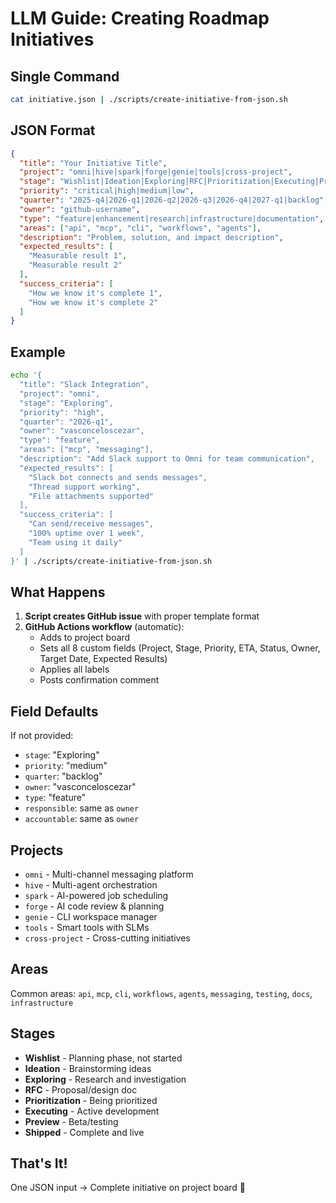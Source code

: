 # LLM Guide: Creating Roadmap Initiatives

## Single Command

```bash
cat initiative.json | ./scripts/create-initiative-from-json.sh
```

## JSON Format

```json
{
  "title": "Your Initiative Title",
  "project": "omni|hive|spark|forge|genie|tools|cross-project",
  "stage": "Wishlist|Ideation|Exploring|RFC|Prioritization|Executing|Preview|Shipped",
  "priority": "critical|high|medium|low",
  "quarter": "2025-q4|2026-q1|2026-q2|2026-q3|2026-q4|2027-q1|backlog",
  "owner": "github-username",
  "type": "feature|enhancement|research|infrastructure|documentation",
  "areas": ["api", "mcp", "cli", "workflows", "agents"],
  "description": "Problem, solution, and impact description",
  "expected_results": [
    "Measurable result 1",
    "Measurable result 2"
  ],
  "success_criteria": [
    "How we know it's complete 1",
    "How we know it's complete 2"
  ]
}
```

## Example

```bash
echo '{
  "title": "Slack Integration",
  "project": "omni",
  "stage": "Exploring",
  "priority": "high",
  "quarter": "2026-q1",
  "owner": "vasconceloscezar",
  "type": "feature",
  "areas": ["mcp", "messaging"],
  "description": "Add Slack support to Omni for team communication",
  "expected_results": [
    "Slack bot connects and sends messages",
    "Thread support working",
    "File attachments supported"
  ],
  "success_criteria": [
    "Can send/receive messages",
    "100% uptime over 1 week",
    "Team using it daily"
  ]
}' | ./scripts/create-initiative-from-json.sh
```

## What Happens

1. **Script creates GitHub issue** with proper template format
2. **GitHub Actions workflow** (automatic):
   - Adds to project board
   - Sets all 8 custom fields (Project, Stage, Priority, ETA, Status, Owner, Target Date, Expected Results)
   - Applies all labels
   - Posts confirmation comment

## Field Defaults

If not provided:
- `stage`: "Exploring"
- `priority`: "medium"
- `quarter`: "backlog"
- `owner`: "vasconceloscezar"
- `type`: "feature"
- `responsible`: same as `owner`
- `accountable`: same as `owner`

## Projects

- `omni` - Multi-channel messaging platform
- `hive` - Multi-agent orchestration
- `spark` - AI-powered job scheduling
- `forge` - AI code review & planning
- `genie` - CLI workspace manager
- `tools` - Smart tools with SLMs
- `cross-project` - Cross-cutting initiatives

## Areas

Common areas: `api`, `mcp`, `cli`, `workflows`, `agents`, `messaging`, `testing`, `docs`, `infrastructure`

## Stages

- **Wishlist** - Planning phase, not started
- **Ideation** - Brainstorming ideas
- **Exploring** - Research and investigation
- **RFC** - Proposal/design doc
- **Prioritization** - Being prioritized
- **Executing** - Active development
- **Preview** - Beta/testing
- **Shipped** - Complete and live

## That's It!

One JSON input → Complete initiative on project board 🎉
